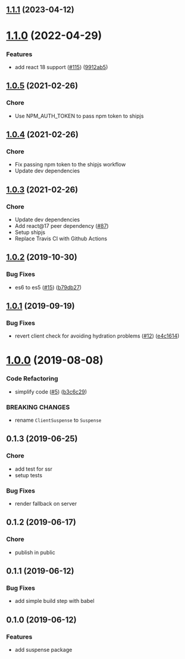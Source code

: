 ## [1.1.1](https://github.com/uploadcare/client-suspense/compare/v1.1.0...v1.1.1) (2023-04-12)


# [1.1.0](https://github.com/uploadcare/client-suspense/compare/v1.0.5...v1.1.0) (2022-04-29)


### Features

* add react 18 support ([#115](https://github.com/uploadcare/client-suspense/issues/115)) ([9912ab5](https://github.com/uploadcare/client-suspense/commit/9912ab51f8089789ecbe411adb5efd6b38c41137))



## [1.0.5](https://github.com/uploadcare/client-suspense/compare/v1.0.4...v1.0.5) (2021-02-26)

### Chore
* Use NPM_AUTH_TOKEN to pass npm token to shipjs

## [1.0.4](https://github.com/uploadcare/client-suspense/compare/v1.0.3...v1.0.4) (2021-02-26)

### Chore
* Fix passing npm token to the shipjs workflow
* Update dev dependencies

## [1.0.3](https://github.com/uploadcare/client-suspense/compare/1.0.2...1.0.3) (2021-02-26)

### Chore
* Update dev dependencies
* Add react@17 peer dependency ([#87](https://github.com/uploadcare/client-suspense/pull/87))
* Setup shipjs
* Replace Travis CI with Github Actions

## [1.0.2](https://github.com/uploadcare/client-suspense/compare/1.0.1...1.0.2) (2019-10-30)


### Bug Fixes

* es6 to es5 ([#15](https://github.com/uploadcare/client-suspense/issues/15)) ([b79db27](https://github.com/uploadcare/client-suspense/commit/b79db2764c80bffe0d730ab06a09ef16ec46e093))

## [1.0.1](https://github.com/uploadcare/client-suspense/compare/1.0.0...1.0.1) (2019-09-19)


### Bug Fixes

* revert client check for avoiding hydration problems ([#12](https://github.com/uploadcare/client-suspense/issues/12)) ([e4c1614](https://github.com/uploadcare/client-suspense/commit/e4c1614))

# [1.0.0](https://github.com/uploadcare/client-suspense/compare/1.1.3...1.0.0) (2019-08-08)


### Code Refactoring

* simplify code ([#5](https://github.com/uploadcare/client-suspense/issues/5)) ([b3c6c29](https://github.com/uploadcare/client-suspense/commit/b3c6c29))


### BREAKING CHANGES

* rename `ClientSuspense` to `Suspense`

## 0.1.3 (2019-06-25)

### Chore
* add test for ssr
* setup tests

### Bug Fixes
* render fallback on server

## 0.1.2 (2019-06-17)

### Chore
* publish in public

## 0.1.1 (2019-06-12)

### Bug Fixes
* add simple build step with babel

## 0.1.0 (2019-06-12)

### Features
* add suspense package
